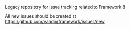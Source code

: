 Legacy repository for issue tracking related to Framework 8

All new issues should be created at https://github.com/vaadin/framework/issues/new
